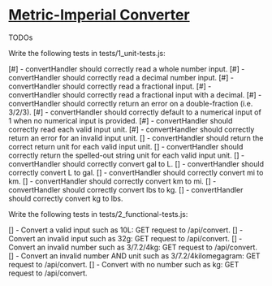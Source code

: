 # [Metric-Imperial Converter](https://www.freecodecamp.org/learn/quality-assurance/quality-assurance-projects/metric-imperial-converter)

TODOs

Write the following tests in tests/1_unit-tests.js:

[#] - convertHandler should correctly read a whole number input.
[#] - convertHandler should correctly read a decimal number input.
[#] - convertHandler should correctly read a fractional input.
[#] - convertHandler should correctly read a fractional input with a decimal.
[#] - convertHandler should correctly return an error on a double-fraction (i.e. 3/2/3).
[#] - convertHandler should correctly default to a numerical input of 1 when no numerical input is provided.
[#] - convertHandler should correctly read each valid input unit.
[#] - convertHandler should correctly return an error for an invalid input unit.
[] - convertHandler should return the correct return unit for each valid input unit.
[] - convertHandler should correctly return the spelled-out string unit for each valid input unit.
[] - convertHandler should correctly convert gal to L.
[] - convertHandler should correctly convert L to gal.
[] - convertHandler should correctly convert mi to km.
[] - convertHandler should correctly convert km to mi.
[] - convertHandler should correctly convert lbs to kg.
[] - convertHandler should correctly convert kg to lbs.

Write the following tests in tests/2_functional-tests.js:

[] - Convert a valid input such as 10L: GET request to /api/convert.
[] - Convert an invalid input such as 32g: GET request to /api/convert.
[] - Convert an invalid number such as 3/7.2/4kg: GET request to /api/convert.
[] - Convert an invalid number AND unit such as 3/7.2/4kilomegagram: GET request to /api/convert.
[] - Convert with no number such as kg: GET request to /api/convert.

